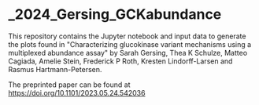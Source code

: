 # _2024_Gersing_GCKabundance

This repository contains the Jupyter notebook and input data to generate the plots found in "Characterizing glucokinase variant mechanisms using a multiplexed abundance assay" by Sarah Gersing, Thea K Schulze, Matteo Cagiada, Amelie Stein, Frederick P Roth, Kresten Lindorff-Larsen and Rasmus Hartmann-Petersen.

The preprinted paper can be found at https://doi.org/10.1101/2023.05.24.542036
